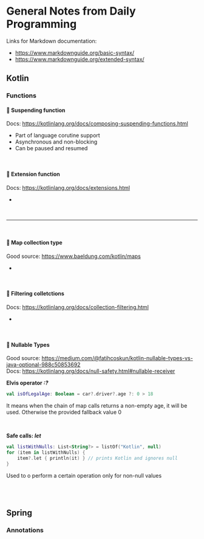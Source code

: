 
# General Notes from Daily Programming

Links for Markdown documentation:
- https://www.markdownguide.org/basic-syntax/
- https://www.markdownguide.org/extended-syntax/


## Kotlin

### Functions

#### 📑 Suspending function   
Docs: https://kotlinlang.org/docs/composing-suspending-functions.html

- Part of language corutine support
- Asynchronous and non-blocking
- Can be paused and resumed

<br/>

#### 📑 Extension function
Docs: https://kotlinlang.org/docs/extensions.html

- 

<br/>

---

<br/>

#### 📑 Map collection type
Good source: https://www.baeldung.com/kotlin/maps

- 

<br/>

#### 📑 Filtering colletctions
Docs: https://kotlinlang.org/docs/collection-filtering.html

- 

<br/>

#### 📑 Nullable Types  
Good source: https://medium.com/@fatihcoskun/kotlin-nullable-types-vs-java-optional-988c50853692  
Docs: https://kotlinlang.org/docs/null-safety.html#nullable-receiver

**Elvis operator *:?***

```kotlin
val isOfLegalAge: Boolean = car?.driver?.age ?: 0 > 18
``` 

It means when the chain of map calls returns a non-empty age, it will be used. Otherwise the provided fallback value 0

<br/>

**Safe calls: *let***
```kotlin
val listWithNulls: List<String?> = listOf("Kotlin", null)
for (item in listWithNulls) {
    item?.let { println(it) } // prints Kotlin and ignores null
}
```

Used to o perform a certain operation only for non-null values

<br/><br/>

## Spring

### Annotations


